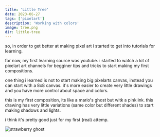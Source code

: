 ```yaml
---
title: 'Little Tree'
date: 2023-06-27
tags: ['pixelart']
description: 'Working with colors'
image: tree.png 
dir: little-tree 
---
```


so, in order to get better at making pixel art i started to get into tutorials for learning.

for now, my first learning source was youtube. i started to watch a lot of pixelart art channels for begginer tips and tricks to start making my first compositions.

one thing i learned is not to start making big pixelarts canvas, instead you can start with a 8x8 canvas. it's more easier to create very little drawings and you have more control about space and colors.

this is my first composition, its like a mario's ghost but witk a pink ink. this drawing has very little variations (same color but different shades) to start making shadows and lights.

i think it's pretty good just for my first (real) attemp.

![strawberry ghost](ice-cream-ghost.png)
